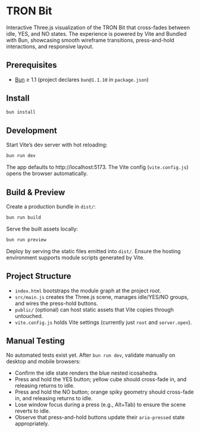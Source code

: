 # TRON Bit

Interactive Three.js visualization of the TRON Bit that cross-fades between idle, YES, and NO states. The experience is powered by Vite and Bundled with Bun, showcasing smooth wireframe transitions, press-and-hold interactions, and responsive layout.

## Prerequisites
- [Bun](https://bun.sh/) ≥ 1.1 (project declares `bun@1.1.10` in `package.json`)

## Install
```sh
bun install
```

## Development
Start Vite’s dev server with hot reloading:
```sh
bun run dev
```

The app defaults to http://localhost:5173. The Vite config (`vite.config.js`) opens the browser automatically.

## Build & Preview
Create a production bundle in `dist/`:
```sh
bun run build
```

Serve the built assets locally:
```sh
bun run preview
```

Deploy by serving the static files emitted into `dist/`. Ensure the hosting environment supports module scripts generated by Vite.

## Project Structure
- `index.html` bootstraps the module graph at the project root.
- `src/main.js` creates the Three.js scene, manages idle/YES/NO groups, and wires the press-hold buttons.
- `public/` (optional) can host static assets that Vite copies through untouched.
- `vite.config.js` holds Vite settings (currently just `root` and `server.open`).

## Manual Testing
No automated tests exist yet. After `bun run dev`, validate manually on desktop and mobile browsers:
- Confirm the idle state renders the blue nested icosahedra.
- Press and hold the YES button; yellow cube should cross-fade in, and releasing returns to idle.
- Press and hold the NO button; orange spiky geometry should cross-fade in, and releasing returns to idle.
- Lose window focus during a press (e.g., Alt+Tab) to ensure the scene reverts to idle.
- Observe that press-and-hold buttons update their `aria-pressed` state appropriately.

